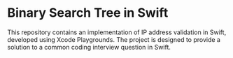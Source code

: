 # Binary Search Tree in Swift

This repository contains an implementation of IP address validation in Swift, developed using Xcode Playgrounds. The project is designed to provide a solution to a common coding interview question in Swift.
